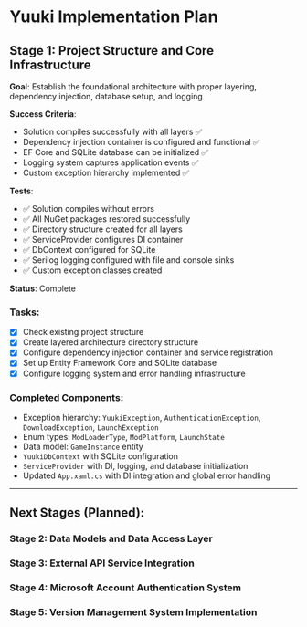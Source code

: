 # Yuuki Implementation Plan

## Stage 1: Project Structure and Core Infrastructure

**Goal**: Establish the foundational architecture with proper layering, dependency injection, database setup, and logging

**Success Criteria**:
- Solution compiles successfully with all layers ✅
- Dependency injection container is configured and functional ✅
- EF Core and SQLite database can be initialized ✅
- Logging system captures application events ✅
- Custom exception hierarchy implemented ✅

**Tests**:
- ✅ Solution compiles without errors
- ✅ All NuGet packages restored successfully
- ✅ Directory structure created for all layers
- ✅ ServiceProvider configures DI container
- ✅ DbContext configured for SQLite
- ✅ Serilog logging configured with file and console sinks
- ✅ Custom exception classes created

**Status**: Complete

### Tasks:
- [x] Check existing project structure
- [x] Create layered architecture directory structure
- [x] Configure dependency injection container and service registration
- [x] Set up Entity Framework Core and SQLite database
- [x] Configure logging system and error handling infrastructure

### Completed Components:
- Exception hierarchy: `YuukiException`, `AuthenticationException`, `DownloadException`, `LaunchException`
- Enum types: `ModLoaderType`, `ModPlatform`, `LaunchState`
- Data model: `GameInstance` entity
- `YuukiDbContext` with SQLite configuration
- `ServiceProvider` with DI, logging, and database initialization
- Updated `App.xaml.cs` with DI integration and global error handling

---

## Next Stages (Planned):

### Stage 2: Data Models and Data Access Layer
### Stage 3: External API Service Integration
### Stage 4: Microsoft Account Authentication System
### Stage 5: Version Management System Implementation
